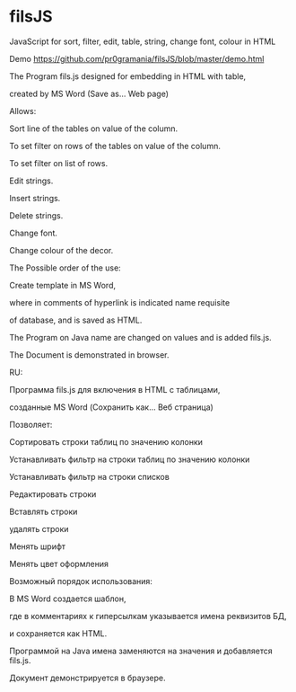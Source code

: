filsJS
======

JavaScript for sort, filter, edit, table, string, change font, colour in HTML

Demo https://github.com/pr0gramania/filsJS/blob/master/demo.html

The Program fils.js designed for embedding in HTML with table, 

created by MS Word (Save as... Web page)

Allows:

Sort line of the tables on value of the column.

To set filter on rows of the tables on value of the column.

To set filter on list of rows.

Edit strings.

Insert strings.

Delete strings.

Change font.

Change colour of the decor.



The Possible order of the use:

Create template in MS Word,

where in comments of hyperlink is indicated name requisite 

of database, and is saved as HTML.

The Program on Java name are changed on values and is added fils.js.

The Document is demonstrated in browser.




RU:

Программа fils.js для включения в HTML с таблицами,

созданные MS Word (Сохранить как... Веб страница)



Позволяет:

Сортировать строки таблиц по значению колонки

Устанавливать фильтр на строки таблиц по значению колонки

Устанавливать фильтр на строки списков

Редактировать строки

Вставлять строки

удалять строки

Менять шрифт

Менять  цвет оформления

Возможный порядок использования:

В MS Word создается шаблон, 

где в комментариях к гиперсылкам указывается имена реквизитов БД,

и сохраняется как HTML.

Программой на Java имена заменяются на значения и добавляется fils.js.

Документ демонстрируется в браузере.

